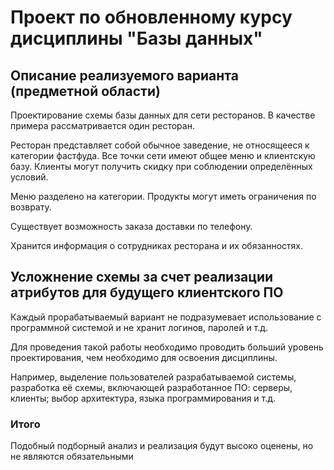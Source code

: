 # Проект по обновленному курсу дисциплины "Базы данных"

## Описание реализуемого варианта (предметной области)
Проектирование схемы базы данных для сети ресторанов. В качестве примера рассматривается один ресторан.

Ресторан представляет собой обычное заведение, не относящееся к категории фастфуда. Все точки сети имеют общее меню и клиентскую базу. Клиенты могут получить скидку при соблюдении определённых условий.

Меню разделено на категории. Продукты могут иметь ограничения по возврату.

Существует возможность заказа доставки по телефону.

Хранится информация о сотрудниках ресторана и их обязанностях.

## Усложнение схемы за счет реализации атрибутов для будущего клиентского ПО
Каждый прорабатываемый вариант не подразумевает использование с программной системой и не хранит логинов, паролей и т.д.

Для проведения такой работы необходимо проводить больший уровень проектирования, чем необходимо для освоения дисциплины.

Например, выделение пользователей разрабатываемой системы, разработка её схемы, включающей разработанное ПО: серверы, клиенты; выбор архитектура, языка программирования и т.д.

### Итого
Подобный подборный анализ и реализация будут высоко оценены, но не являются обязательными